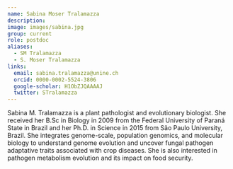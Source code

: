 ```yaml
---
name: Sabina Moser Tralamazza
description: 
image: images/sabina.jpg
group: current
role: postdoc
aliases:
  - SM Tralamazza
  - S. Moser Tralamazza
links:
  email: sabina.tralamazza@unine.ch
  orcid: 0000-0002-5524-3806
  google-scholar: H1ObZJQAAAAJ
  twitter: STralamazza
---
```


Sabina M. Tralamazza is a plant pathologist and evolutionary biologist. She received her B.Sc in Biology in 2009 from the Federal University of Paraná State in Brazil and her Ph.D. in Science in 2015 from São Paulo University, Brazil. She integrates genome-scale, population genomics, and molecular biology to understand genome evolution and uncover fungal pathogen adaptative traits associated with crop diseases. She is also interested in pathogen metabolism evolution and its impact on food security.